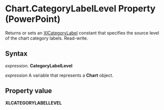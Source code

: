 
# Chart.CategoryLabelLevel Property (PowerPoint)

Returns or sets an [XlCategoryLabel](http://msdn.microsoft.com/library/928d0096-9743-1cd6-842f-12050faefdf3%28Office.15%29.aspx) constant that specifies the source level of the chart category labels. Read-write.


## Syntax

 _expression_. **CategoryLabelLevel**

 _expression_ A variable that represents a **Chart** object.


## Property value

 **XLCATEGORYLABELLEVEL**

